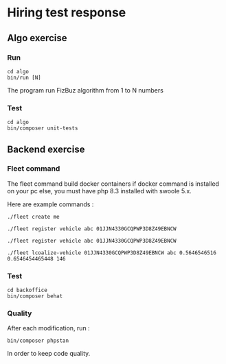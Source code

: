 # Hiring test response

## Algo exercise

### Run

```shell
cd algo
bin/run [N]
```

The program run FizBuz algorithm from 1 to N numbers

### Test

```shell
cd algo
bin/composer unit-tests
```

## Backend exercise

### Fleet command

The fleet command build docker containers if docker command is installed on your pc else, you must have php 8.3 installed with swoole 5.x.

Here are example commands :
```shell
./fleet create me
```

```shell
./fleet register vehicle abc 01JJN4330GCQPWP3D8Z49EBNCW 
```

```shell
./fleet register vehicle abc 01JJN4330GCQPWP3D8Z49EBNCW 
```

```shell
./fleet lcoalize-vehicle 01JJN4330GCQPWP3D8Z49EBNCW abc 0.5646546516 0.6546454465448 146
```

### Test

```shell
cd backoffice
bin/composer behat
```

### Quality

After each modification, run :
```shell
bin/composer phpstan 
```

In order to keep code quality.